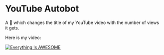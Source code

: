 # YouTube Autobot
 A 🤖  which changes the title of my YouTube video with the number of views it gets.

 Here is my video:
 
 [![Everything Is AWESOME](https://i9.ytimg.com/vi/JWWlfK7X__g/mqdefault.jpgtime=1586931295842&sqp=CLjK2vQF&rs=AOn4CLA1IvsRkWpMXIY58Ltnl-kCcKDIKA)](https://www.youtube.com/watch?v=JWWlfK7X__g "Everything Is AWESOME")
